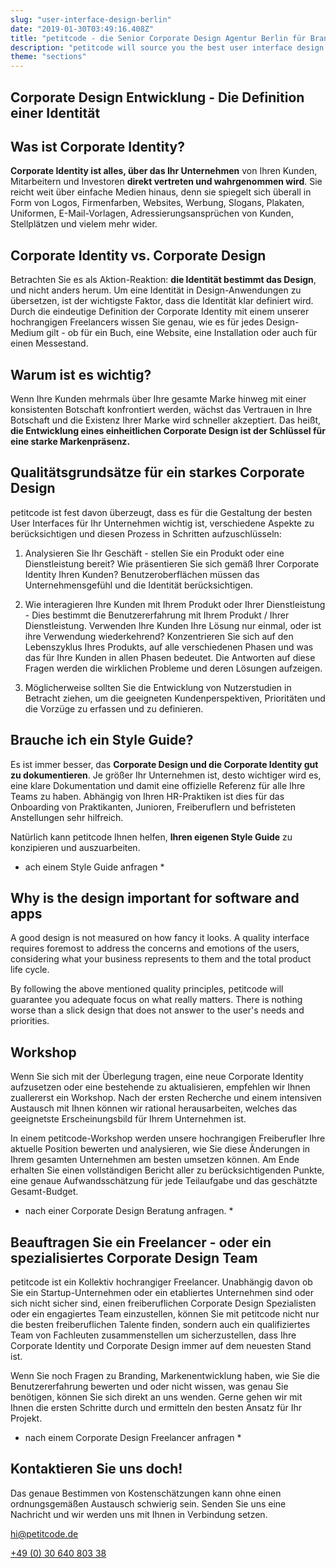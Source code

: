 ```yaml
---
slug: "user-interface-design-berlin"
date: "2019-01-30T03:49:16.408Z"
title: "petitcode - die Senior Corporate Design Agentur Berlin für Branding und Markenentwicklung"
description: "petitcode will source you the best user interface design berlin"
theme: "sections"
---
```


<Sections>
<Section>
<Columns contentWidth="6">
<ColumnContent>

# Corporate Design Entwicklung - Die Definition einer Identität

## Was ist Corporate Identity?

**Corporate Identity ist alles, über das Ihr Unternehmen** von Ihren Kunden, Mitarbeitern und Investoren **direkt vertreten und wahrgenommen wird**. Sie reicht weit über einfache Medien hinaus, denn sie spiegelt sich überall in Form von Logos, Firmenfarben, Websites, Werbung, Slogans, Plakaten, Uniformen, E-Mail-Vorlagen, Adressierungsansprüchen von Kunden, Stellplätzen und vielem mehr wider.

</ColumnContent>
<ColumnImage file="alvaro-reyes-735660-unsplash.jpg" alt="">
</ColumnImage>
</Columns>
</Section>
<Section>
<Columns reverse contentWidth="6">
<ColumnContent>

## Corporate Identity vs. Corporate Design

Betrachten Sie es als Aktion-Reaktion: **die Identität bestimmt das Design**, und nicht anders herum. Um eine Identität in Design-Anwendungen zu übersetzen, ist der wichtigste Faktor, dass die Identität klar definiert wird. Durch die eindeutige Definition der Corporate Identity mit einem unserer hochrangigen Freelancers wissen Sie genau, wie es für jedes Design-Medium gilt - ob für ein Buch, eine Website, eine Installation oder auch für einen Messestand.

## Warum ist es wichtig?

Wenn Ihre Kunden mehrmals über Ihre gesamte Marke hinweg mit einer konsistenten Botschaft konfrontiert werden, wächst das Vertrauen in Ihre Botschaft und die Existenz Ihrer Marke wird schneller akzeptiert. Das heißt, **die Entwicklung eines einheitlichen Corporate Design ist der Schlüssel für eine starke Markenpräsenz.**

</ColumnContent>
<ColumnImage file="jose-alejandro-cuffia-799485-unsplash.jpg" alt="">
</ColumnImage>
</Columns>

</Section>
<Section>

# Qualitätsgrundsätze für ein starkes Corporate Design

petitcode ist fest davon überzeugt, dass es für die Gestaltung der besten User Interfaces für Ihr Unternehmen wichtig ist, verschiedene Aspekte zu berücksichtigen und diesen Prozess in Schritten aufzuschlüsseln:

1. Analysieren Sie Ihr Geschäft - stellen Sie ein Produkt oder eine Dienstleistung bereit? Wie präsentieren Sie sich gemäß Ihrer Corporate Identity Ihren Kunden? Benutzeroberflächen müssen das Unternehmensgefühl und die Identität berücksichtigen.

2. Wie interagieren Ihre Kunden mit Ihrem Produkt oder Ihrer Dienstleistung - Dies bestimmt die Benutzererfahrung mit Ihrem Produkt / Ihrer Dienstleistung. Verwenden Ihre Kunden Ihre Lösung nur einmal, oder ist ihre Verwendung wiederkehrend? Konzentrieren Sie sich auf den Lebenszyklus Ihres Produkts, auf alle verschiedenen Phasen und was das für Ihre Kunden in allen Phasen bedeutet. Die Antworten auf diese Fragen werden die wirklichen Probleme und deren Lösungen aufzeigen.

3. Möglicherweise sollten Sie die Entwicklung von Nutzerstudien in Betracht ziehen, um die geeigneten Kundenperspektiven, Prioritäten und die Vorzüge zu erfassen und zu definieren.

</Section>
<Section>
<Columns reverse contentWidth="6">
<ColumnContent>

## Brauche ich ein Style Guide?

Es ist immer besser, das **Corporate Design und die Corporate Identity gut zu dokumentieren**. Je größer Ihr Unternehmen ist, desto wichtiger wird es, eine klare Dokumentation und damit eine offizielle Referenz für alle Ihre Teams zu haben. Abhängig von Ihren HR-Praktiken ist dies für das Onboarding von Praktikanten, Junioren, Freiberuflern und befristeten Anstellungen sehr hilfreich.

Natürlich kann petitcode Ihnen helfen, **Ihren eigenen Style Guide** zu konzipieren und auszuarbeiten.

* ach einem Style Guide anfragen *


## Why is the design important for software and apps

A good design is not measured on how fancy it looks. A quality interface requires foremost to address the concerns and emotions of the users, considering what your business represents to them and the total product life cycle.

By following the above mentioned quality principles, petitcode will guarantee you adequate focus on what really matters. There is nothing worse than a slick design that does not answer to the user's needs and priorities.

</ColumnContent>
<ColumnImage file="hal-gatewood-613602-unsplash.jpg" alt="">
</ColumnImage>
</Columns>
</Section>
<Section>
<Columns reverse contentWidth="6">
<ColumnContent>

## Workshop

Wenn Sie sich mit der Überlegung tragen, eine neue Corporate Identity aufzusetzen oder eine bestehende zu aktualisieren, empfehlen wir Ihnen zuallererst ein Workshop. Nach der ersten Recherche und einem intensiven Austausch mit Ihnen können wir rational herausarbeiten, welches das geeignetste Erscheinungsbild für Ihrem Unternehmen ist.

In einem petitcode-Workshop werden unsere hochrangigen Freiberufler Ihre aktuelle Position bewerten und analysieren, wie Sie diese Änderungen in Ihrem gesamten Unternehmen am besten umsetzen können. Am Ende erhalten Sie einen vollständigen Bericht aller zu berücksichtigenden Punkte, eine genaue Aufwandsschätzung für jede Teilaufgabe und das geschätzte Gesamt-Budget.

* nach einer Corporate Design Beratung anfragen. *

</ColumnContent>
<ColumnImage file="william-iven-19843-unsplash.jpg" alt="">
</ColumnImage>
</Columns>

</Section>
<Section>
<SectionContent>
<Centered>

## Beauftragen Sie ein Freelancer - oder ein spezialisiertes Corporate Design Team

petitcode ist ein Kollektiv hochrangiger Freelancer. Unabhängig davon ob Sie ein Startup-Unternehmen oder ein etabliertes Unternehmen sind oder sich nicht sicher sind, einen freiberuflichen Corporate Design Spezialisten oder ein engagiertes Team einzustellen, können Sie mit petitcode nicht nur die besten freiberuflichen Talente finden, sondern auch ein qualifiziertes Team von Fachleuten zusammenstellen um sicherzustellen, dass Ihre Corporate Identity und Corporate Design immer auf dem neuesten Stand ist.

Wenn Sie noch Fragen zu Branding, Markenentwicklung haben, wie Sie die Benutzererfahrung bewerten und oder nicht wissen, was genau Sie benötigen, können Sie sich direkt an uns wenden. Gerne gehen wir mit Ihnen die ersten Schritte durch und ermitteln den besten Ansatz für Ihr Projekt.

* nach einem Corporate Design Freelancer anfragen *


</Centered>
</SectionContent>
</Section>


<Section inverted>
<SectionContent>
<Grid>
<div>

# Kontaktieren Sie uns doch!

Das genaue Bestimmen von Kostenschätzungen kann ohne einen ordnungsgemäßen Austausch schwierig sein. Senden Sie uns eine Nachricht und wir werden uns mit Ihnen in Verbindung setzen.

<a href="mailto:hi@petitcode.de">hi@petitcode.de</a>

<a href="tel:+493064080338">+49 (0) 30 640 803 38</a>

</div>
<ClientForm />
</Grid>
</SectionContent>
</Section>
</Sections>
